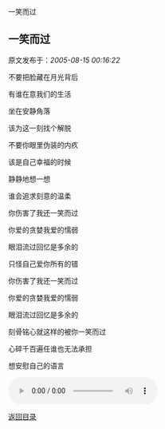 一笑而过
## 一笑而过

 原文发布于：*2005-08-15 00:16:22*

不要把脸藏在月光背后

有谁在意我们的生活

坐在安静角落

该为这一刻找个解脱

不要你眼里伪装的内疚

该是自己幸福的时候

静静地想一想

谁会追求刻意的温柔

你伤害了我还一笑而过

你爱的贪婪我爱的懦弱

眼泪流过回忆是多余的

只怪自己爱你所有的错

你伤害了我还一笑而过

你爱的贪婪我爱的懦弱

眼泪流过回忆是多余的

刻骨铭心就这样的被你一笑而过

心碎千百遍任谁也无法承担

想安慰自己的语言

![一笑而过](http&#58;//play.5308.com/newmusictt90/music_tt9006/0575/368697.wma)

[返回目录](index.html)
